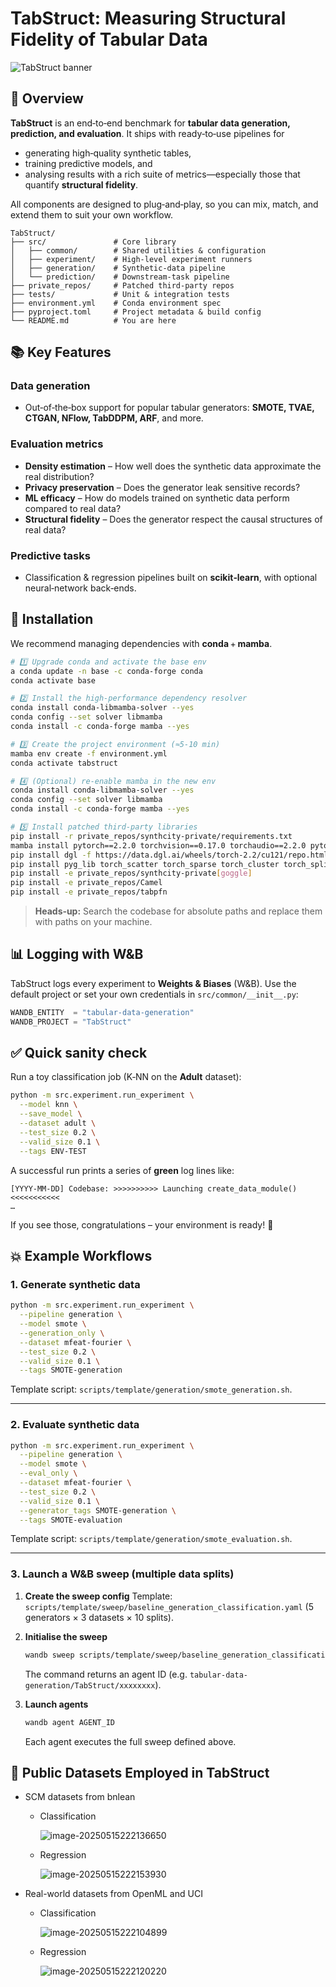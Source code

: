 # TabStruct: Measuring Structural Fidelity of Tabular Data

![TabStruct banner](https://s2.loli.net/2025/05/16/TZ1clpvNBDhi8AE.png)

## 📌 Overview

**TabStruct** is an end‑to‑end benchmark for **tabular data generation, prediction, and evaluation**.  It ships with ready‑to‑use pipelines for

* generating high‑quality synthetic tables,
* training predictive models, and
* analysing results with a rich suite of metrics—especially those that quantify **structural fidelity**.

All components are designed to plug‑and‑play, so you can mix, match, and extend them to suit your own workflow.

```text
TabStruct/
├── src/               # Core library
│   ├── common/        # Shared utilities & configuration
│   ├── experiment/    # High‑level experiment runners
│   ├── generation/    # Synthetic‑data pipeline
│   └── prediction/    # Downstream‑task pipeline
├── private_repos/     # Patched third‑party repos
├── tests/             # Unit & integration tests
├── environment.yml    # Conda environment spec
├── pyproject.toml     # Project metadata & build config
└── README.md          # You are here
```

## 📚 Key Features

### Data generation

* Out‑of‑the‑box support for popular tabular generators: **SMOTE, TVAE, CTGAN, NFlow, TabDDPM, ARF**, and more.

### Evaluation metrics

* **Density estimation** – How well does the synthetic data approximate the real distribution?
* **Privacy preservation** – Does the generator leak sensitive records?
* **ML efficacy** – How do models trained on synthetic data perform compared to real data?
* **Structural fidelity** – Does the generator respect the causal structures of real data?

### Predictive tasks

* Classification & regression pipelines built on **scikit‑learn**, with optional neural‑network back‑ends.

## 🚀 Installation

We recommend managing dependencies with **conda** + **mamba**.

```bash
# 1️⃣ Upgrade conda and activate the base env
a conda update -n base -c conda-forge conda
conda activate base

# 2️⃣ Install the high‑performance dependency resolver
conda install conda-libmamba-solver --yes
conda config --set solver libmamba
conda install -c conda-forge mamba --yes

# 3️⃣ Create the project environment (≈5‑10 min)
mamba env create -f environment.yml
conda activate tabstruct

# 4️⃣ (Optional) re‑enable mamba in the new env
conda install conda-libmamba-solver --yes
conda config --set solver libmamba
conda install -c conda-forge mamba --yes

# 5️⃣ Install patched third‑party libraries
pip install -r private_repos/synthcity-private/requirements.txt
mamba install pytorch==2.2.0 torchvision==0.17.0 torchaudio==2.2.0 pytorch-cuda=12.1 -c pytorch -c nvidia
pip install dgl -f https://data.dgl.ai/wheels/torch-2.2/cu121/repo.html
pip install pyg_lib torch_scatter torch_sparse torch_cluster torch_spline_conv -f https://data.pyg.org/whl/torch-2.2.0+cu121.html
pip install -e private_repos/synthcity-private[goggle]
pip install -e private_repos/Camel
pip install -e private_repos/tabpfn
```

> **Heads‑up:** Search the codebase for absolute paths and replace them with paths on your machine.

## 📊 Logging with W\&B

TabStruct logs every experiment to **Weights & Biases** (W\&B).  Use the default project or set your own credentials in `src/common/__init__.py`:

```python
WANDB_ENTITY  = "tabular-data-generation"
WANDB_PROJECT = "TabStruct"
```

## ✅ Quick sanity check

Run a toy classification job (K‑NN on the **Adult** dataset):

```bash
python -m src.experiment.run_experiment \
  --model knn \
  --save_model \
  --dataset adult \
  --test_size 0.2 \
  --valid_size 0.1 \
  --tags ENV-TEST
```

A successful run prints a series of **green** log lines like:

```text
[YYYY‑MM‑DD] Codebase: >>>>>>>>>> Launching create_data_module() <<<<<<<<<<<
…
```

If you see those, congratulations – your environment is ready! 🎉

## 💥 Example Workflows

### 1. Generate synthetic data

```bash
python -m src.experiment.run_experiment \
  --pipeline generation \
  --model smote \
  --generation_only \
  --dataset mfeat-fourier \
  --test_size 0.2 \
  --valid_size 0.1 \
  --tags SMOTE-generation
```

Template script: `scripts/template/generation/smote_generation.sh`.

---

### 2. Evaluate synthetic data

```bash
python -m src.experiment.run_experiment \
  --pipeline generation \
  --model smote \
  --eval_only \
  --dataset mfeat-fourier \
  --test_size 0.2 \
  --valid_size 0.1 \
  --generator_tags SMOTE-generation \
  --tags SMOTE-evaluation
```

Template script: `scripts/template/generation/smote_evaluation.sh`.

---

### 3. Launch a W\&B sweep (multiple data splits)

1. **Create the sweep config**
   Template: `scripts/template/sweep/baseline_generation_classification.yaml` (5 generators × 3 datasets × 10 splits).
2. **Initialise the sweep**

   ```bash
   wandb sweep scripts/template/sweep/baseline_generation_classification.yaml
   ```
   The command returns an agent ID (e.g. `tabular-data-generation/TabStruct/xxxxxxxx`).
3. **Launch agents**

   ```bash
   wandb agent AGENT_ID
   ```
   Each agent executes the full sweep defined above.

## 📀 Public Datasets Employed in TabStruct

* SCM datasets from bnlean

  * Classification

    ![image-20250515222136650](https://s2.loli.net/2025/05/16/eRDaPFAkiqwszxj.png)

  * Regression

    ![image-20250515222153930](https://s2.loli.net/2025/05/16/ivnoJ971cUzFyA3.png)

* Real-world datasets from OpenML and UCI

  * Classification

    ![image-20250515222104899](https://s2.loli.net/2025/05/16/dpzIo1fZqGQbBXy.png)

  * Regression

    ![image-20250515222120220](https://s2.loli.net/2025/05/16/JqVh3gFoxrKPck7.png)

